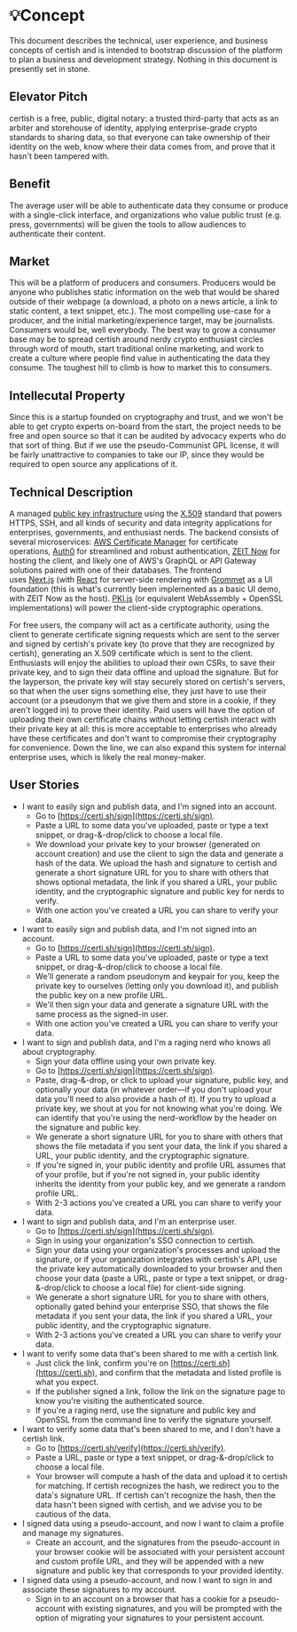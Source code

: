 # 💡Concept

This document describes the technical, user experience, and business concepts of certish and is intended to bootstrap discussion of the platform to plan a business and development strategy. Nothing in this document is presently set in stone.

## Elevator Pitch

certish is a free, public, digital notary: a trusted third-party that acts as an arbiter and storehouse of identity, applying enterprise-grade crypto standards to sharing data, so that everyone can take ownership of their identity on the web, know where their data comes from, and prove that it hasn't been tampered with.

## Benefit

The average user will be able to authenticate data they consume or produce with a single-click interface, and organizations who value public trust (e.g. press, governments) will be given the tools to allow audiences to authenticate their content.

## Market

This will be a platform of producers and consumers. Producers would be anyone who publishes static information on the web that would be shared outside of their webpage (a download, a photo on a news article, a link to static content, a text snippet, etc.). The most compelling use-case for a producer, and the initial marketing/experience target, may be journalists. Consumers would be, well everybody. The best way to grow a consumer base may be to spread certish around nerdy crypto enthusiast circles through word of mouth, start traditional online marketing, and work to create a culture where people find value in authenticating the data they consume. The toughest hill to climb is how to market this to consumers.

## Intellecutal Property

Since this is a startup founded on cryptography and trust, and we won't be able to get crypto experts on-board from the start, the project needs to be free and open source so that it can be audited by advocacy experts who do that sort of thing. But if we use the pseudo-Communist GPL license, it will be fairly unattractive to companies to take our IP, since they would be required to open source any applications of it.

## Technical Description

A managed [public key infrastructure](https://en.wikipedia.org/wiki/Public_key_infrastructure) using the [X.509](https://en.wikipedia.org/wiki/X.509) standard that powers HTTPS, SSH, and all kinds of security and data integrity applications for enterprises, governments, and enthusiast nerds. The backend consists of several microservices: [AWS Certificate Manager](https://docs.aws.amazon.com/crypto/latest/userguide/awspki-service-acm.html) for certificate operations, [Auth0](https://auth0.com/) for streamlined and robust authentication, [ZEIT Now](https://zeit.co/) for hosting the client, and likely one of AWS's GraphQL or API Gateway solutions paired with one of their databases. The frontend uses [Next.js](https://nextjs.org) (with [React](https://reactjs.org) for server-side rendering with [Grommet](https://v2.grommet.io) as a UI foundation (this is what's currently been implemented as a basic UI demo, with ZEIT Now as the host). [PKI.js](https://pkijs.org) (or equivalent WebAssembly + OpenSSL implementations) will power the client-side cryptographic operations.

For free users, the company will act as a certificate authority, using the client to generate certificate signing requests which are sent to the server and signed by certish's private key (to prove that they are recognized by certish), generating an X.509 certificate which is sent to the client. Enthusiasts will enjoy the abilities to upload their own CSRs, to save their private key, and to sign their data offline and upload the signature. But for the layperson, the private key will stay securely stored on certish's servers, so that when the user signs something else, they just have to use their account (or a pseudonym that we give them and store in a cookie, if they aren't logged in) to prove their identity. Paid users will have the option of uploading their own certificate chains without letting certish interact with their private key at all: this is more acceptable to enterprises who already have these certificates and don't want to compromise their cryptography for convenience. Down the line, we can also expand this system for internal enterprise uses, which is likely the real money-maker.

## User Stories

-   I want to easily sign and publish data, and I'm signed into an account.
    -   Go to [https://certi.sh/sign](https://certi.sh/sign).
    -   Paste a URL to some data you've uploaded, paste or type a text snippet, or drag-&-drop/click to choose a local file.
    -   We download your private key to your browser (generated on account creation) and use the client to sign the data and generate a hash of the data. We upload the hash and signature to certish and generate a short signature URL for you to share with others that shows optional metadata, the link if you shared a URL, your public identity, and the cryptographic signature and public key for nerds to verify.
    -   With one action you've created a URL you can share to verify your data.
-   I want to easily sign and publish data, and I'm not signed into an account.
    -   Go to [https://certi.sh/sign](https://certi.sh/sign).
    -   Paste a URL to some data you've uploaded, paste or type a text snippet, or drag-&-drop/click to choose a local file.
    -   We'll generate a random pseudonym and keypair for you, keep the private key to ourselves (letting only you download it), and publish the public key on a new profile URL.
    -   We'll then sign your data and generate a signature URL with the same process as the signed-in user.
    -   With one action you've created a URL you can share to verify your data.
-   I want to sign and publish data, and I'm a raging nerd who knows all about cryptography.
    -   Sign your data offline using your own private key.
    -   Go to [https://certi.sh/sign](https://certi.sh/sign).
    -   Paste, drag-&-drop, or click to upload your signature, public key, and optionally your data (in whatever order—if you don't upload your data you'll need to also provide a hash of it). If you try to upload a private key, we shout at you for not knowing what you're doing. We can identify that you're using the nerd-workflow by the header on the signature and public key.
    -   We generate a short signature URL for you to share with others that shows the file metadata if you sent your data, the link if you shared a URL, your public identity, and the cryptographic signature.
    -   If you're signed in, your public identity and profile URL assumes that of your profile, but if you're not signed in, your public identity inherits the identity from your public key, and we generate a random profile URL.
    -   With 2-3 actions you've created a URL you can share to verify your data.
-   I want to sign and publish data, and I'm an enterprise user.
    -   Go to [https://certi.sh/sign](https://certi.sh/sign).
    -   Sign in using your organization's SSO connection to certish.
    -   Sign your data using your organization's processes and upload the signature, or if your organization integrates with certish's API, use the private key automatically downloaded to your browser and then choose your data (paste a URL, paste or type a text snippet, or drag-&-drop/click to choose a local file) for client-side signing.
    -   We generate a short signature URL for you to share with others, optionally gated behind your enterprise SSO, that shows the file metadata if you sent your data, the link if you shared a URL, your public identity, and the cryptographic signature.
    -   With 2-3 actions you've created a URL you can share to verify your data.
-   I want to verify some data that's been shared to me with a certish link.
    -   Just click the link, confirm you're on [https://certi.sh](https://certi.sh), and confirm that the metadata and listed profile is what you expect.
    -   If the publisher signed a link, follow the link on the signature page to know you're visiting the authenticated source.
    -   If you're a raging nerd, use the signature and public key and OpenSSL from the command line to verify the signature yourself.
-   I want to verify some data that's been shared to me, and I don't have a certish link.
    -   Go to [https://certi.sh/verify](https://certi.sh/verify).
    -   Paste a URL, paste or type a text snippet, or drag-&-drop/click to choose a local file.
    -   Your browser will compute a hash of the data and upload it to certish for matching. If certish recognizes the hash, we redirect you to the data's signature URL. If certish can't recognize the hash, then the data hasn't been signed with certish, and we advise you to be cautious of the data.
-   I signed data using a pseudo-account, and now I want to claim a profile and manage my signatures.
    -   Create an account, and the signatures from the pseudo-account in your browser cookie will be associated with your persistent account and custom profile URL, and they will be appended with a new signature and public key that corresponds to your provided identity.
-   I signed data using a pseudo-account, and now I want to sign in and associate these signatures to my account.
    -   Sign in to an account on a browser that has a cookie for a pseudo-account with existing signatures, and you will be prompted with the option of migrating your signatures to your persistent account.

